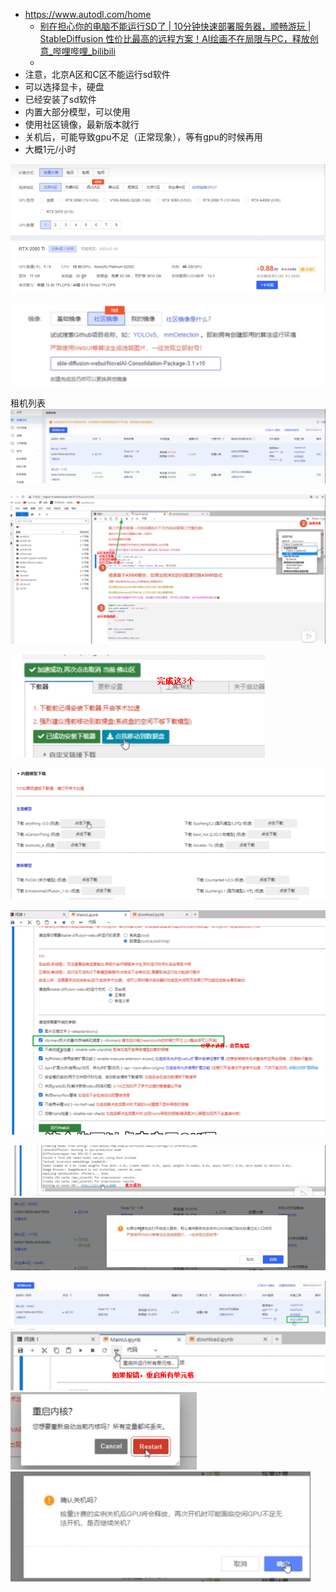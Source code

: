 - https://www.autodl.com/home
	- [别在担心你的电脑不能运行SD了 | 10分钟快速部署服务器，顺畅游玩 | StableDiffusion 性价比最高的远程方案！AI绘画不在局限与PC，释放创意_哔哩哔哩_bilibili](https://www.bilibili.com/video/BV19X4y1m7bb/?spm_id_from=333.337.search-card.all.click&vd_source=dbf6bcb88ffa406224b1704eac3c988e)
	- 
- 注意，北京A区和C区不能运行sd软件
- 可以选择显卡，硬盘
- 已经安装了sd软件
- 内置大部分模型，可以使用
- 使用社区镜像，最新版本就行
- 关机后，可能导致gpu不足（正常现象），等有gpu的时候再用
- 大概1元/小时


![](../photo/Pasted%20image%2020241210174415.png)

![](../photo/Pasted%20image%2020241210180342.png)

租机列表
![](../photo/Pasted%20image%2020241210180432.png)

![](../photo/Pasted%20image%2020241210181254.png)

![](../photo/Pasted%20image%2020241210181413.png)

![](../photo/Pasted%20image%2020241210181441.png)


![](../photo/Pasted%20image%2020241210181637.png)

![](../photo/Pasted%20image%2020241210181714.png)
![](../photo/Pasted%20image%2020241210181731.png)

![](../photo/Pasted%20image%2020241210181812.png)
![](../photo/Pasted%20image%2020241210181912.png)
![](../photo/Pasted%20image%2020241210181929.png)
![](../photo/Pasted%20image%2020241210181955.png)